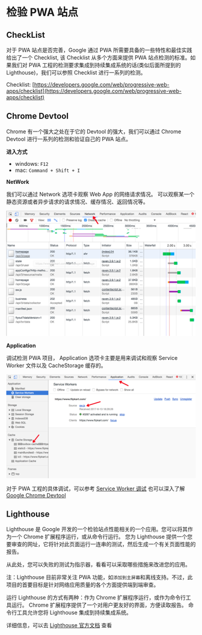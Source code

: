 # 检验 PWA 站点


## CheckList

对于 PWA 站点是否完善，Google 通过 PWA 所需要具备的一些特性和最佳实践给出了一个 Checklist, 该 Checklist 从多个方面来提供 PWA 站点检测的标准。如果我们对 PWA 工程的检测要求集成到持续集成系统的话(类似后面所提到的 Lighthouse)，我们可以参照 Checklist 进行一系列的检测。

Checklist: [https://developers.google.com/web/progressive-web-apps/checklist](https://developers.google.com/web/progressive-web-apps/checklist)

## Chrome Devtool

Chrome 有一个强大之处在于它的 Devtool 的强大，我们可以通过 Chrome Devtool 进行一系列的检测和验证自己的 PWA 站点。

**进入方式**

- windows: `F12`
- mac: `Command + Shift + I`

**NetWork**

我们可以通过 Network 选项卡观察 Web App 的网络请求情况。
可以观察某一个静态资源或者异步请求的请求情况、缓存情况、返回情况等。

![chrome network](./images/chrome-network.png)

**Application**

调试检测 PWA 项目， Application 选项卡主要是用来调试和观察 Service Worker 文件以及 CacheStorage 缓存的。

![chrome application](./images/chrome-application.png)

对于 PWA 工程的具体调试，可以参考 [Service Worker 调试](https://pwa.baidu.com/doc/offline-and-cache-loading/04-service-worker-debug)
也可以深入了解 [Google Chrome Devtool](https://developers.google.com/web/tools/chrome-devtools)


## Lighthouse

Lighthouse 是 Google 开发的一个检验站点性能相关的一个应用。您可以将其作为一个 Chrome 扩展程序运行，或从命令行运行。 您为 Lighthouse 提供一个您要审查的网址，它将针对此页面运行一连串的测试，然后生成一个有关页面性能的报告。

从此处，您可以失败的测试为指示器，看看可以采取哪些措施来改进您的应用。

注：Lighthouse 目前非常关注 PWA 功能，如`添加到主屏幕`和离线支持。不过，此项目的首要目标是针对网络应用质量的各个方面提供端到端审查。


运行 Lighthouse 的方式有两种：作为 Chrome 扩展程序运行，或作为命令行工具运行。 Chrome 扩展程序提供了一个对用户更友好的界面，方便读取报告。 命令行工具允许您将 Lighthouse 集成到持续集成系统。

详细信息，可以去 [Lighthouse 官方文档](https://developers.google.com/web/tools/lighthouse) 查看
